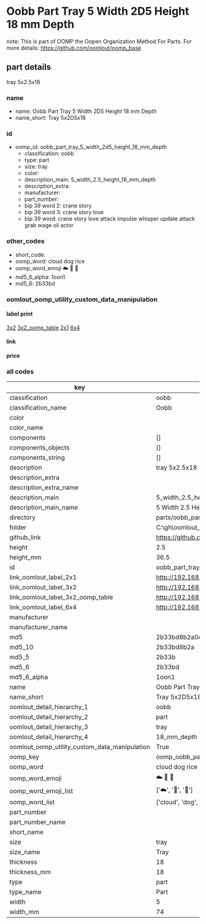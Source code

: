 # Oobb Part Tray 5 Width 2D5 Height 18 mm Depth  

note: This is part of OOMP the Oopen Organization Method For Parts. For more details: https://github.com/oomlout/oomp_base

##  part details
  



tray 5x2.5x18



### name
* name: Oobb Part Tray 5 Width 2D5 Height 18 mm Depth
* name_short: Tray 5x2D5x18 
### id
* oomp_id: oobb_part_tray_5_width_2d5_height_18_mm_depth
  * classification: oobb
  * type: part
  * size: tray
  * color: 
  * description_main: 5_width_2.5_height_18_mm_depth
  * description_extra: 
  * manufacturer: 
  * part_number: 
  * bip 39 word 2: crane story
  * bip 39 word 3: crane story love
  * bip 39 word: crane story love attack impulse whisper update attack grab wage oil actor

### other_codes
* short_code: 
* oomp_word: cloud dog rice
* oomp_word_emoji :cloud: :dog: :rice:
* md5_6_alpha: 1oon1
* md5_6: 2b33bd






### oomlout_oomp_utility_custom_data_manipulation
#### label print
[3x2](http://192.168.1.245:1112/?label=oomp%201oon1)
[3x2_oomp_table](http://192.168.1.108:1112/?label=oomp%201oon1)
[2x1](http://192.168.1.242:1112/?label=oomp%201oon1)
[6x4](http://192.168.1.55:1112/?label=oomp%201oon1)    

#### link

                              

#### price







### all codes 
| key | value |  
| --- | --- |  
| classification | oobb |  
| classification_name | Oobb |  
| color |  |  
| color_name |  |  
| components | [] |  
| components_objects | [] |  
| components_string | [] |  
| description | tray 5x2.5x18 |  
| description_extra |  |  
| description_extra_name |  |  
| description_main | 5_width_2.5_height_18_mm_depth |  
| description_main_name | 5 Width 2.5 Height 18 mm Depth |  
| directory | parts/oobb_part_tray_5_width_2d5_height_18_mm_depth |  
| folder | C:\gh\oomlout_oobb_version_4_generated_parts\parts\oobb_part_tray_5_width_2d5_height_18_mm_depth |  
| github_link | https://github.com/oomlout/oomlout_oomp_part_src/tree/main/parts/oobb_part_tray_5_width_2d5_height_18_mm_depth |  
| height | 2.5 |  
| height_mm | 36.5 |  
| id | oobb_part_tray_5_width_2d5_height_18_mm_depth |  
| link_oomlout_label_2x1 | http://192.168.1.242:1112/?label=oomp%201oon1 |  
| link_oomlout_label_3x2 | http://192.168.1.245:1112/?label=oomp%201oon1 |  
| link_oomlout_label_3x2_oomp_table | http://192.168.1.108:1112/?label=oomp%201oon1 |  
| link_oomlout_label_6x4 | http://192.168.1.55:1112/?label=oomp%201oon1 |  
| manufacturer |  |  
| manufacturer_name |  |  
| md5 | 2b33bd8b2a0e7dd3ea3910e708f5a192 |  
| md5_10 | 2b33bd8b2a |  
| md5_5 | 2b33b |  
| md5_6 | 2b33bd |  
| md5_6_alpha | 1oon1 |  
| name | Oobb Part Tray 5 Width 2D5 Height 18 mm Depth |  
| name_short | Tray 5x2D5x18  |  
| oomlout_detail_hierarchy_1 | oobb |  
| oomlout_detail_hierarchy_2 | part |  
| oomlout_detail_hierarchy_3 | tray |  
| oomlout_detail_hierarchy_4 | 18_mm_depth |  
| oomlout_oomp_utility_custom_data_manipulation | True |  
| oomp_key | oomp_oobb_part_tray_5_width_2d5_height_18_mm_depth |  
| oomp_word | cloud dog rice |  
| oomp_word_emoji | :cloud: :dog: :rice: |  
| oomp_word_emoji_list | [':cloud:', ':dog:', ':rice:'] |  
| oomp_word_list | ['cloud', 'dog', 'rice'] |  
| part_number |  |  
| part_number_name |  |  
| short_name |  |  
| size | tray |  
| size_name | Tray |  
| thickness | 18 |  
| thickness_mm | 18 |  
| type | part |  
| type_name | Part |  
| width | 5 |  
| width_mm | 74 |  
